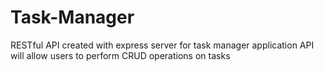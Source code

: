 # Task-Manager


RESTful API created with express server for task manager application
API will allow users to perform CRUD operations on tasks
